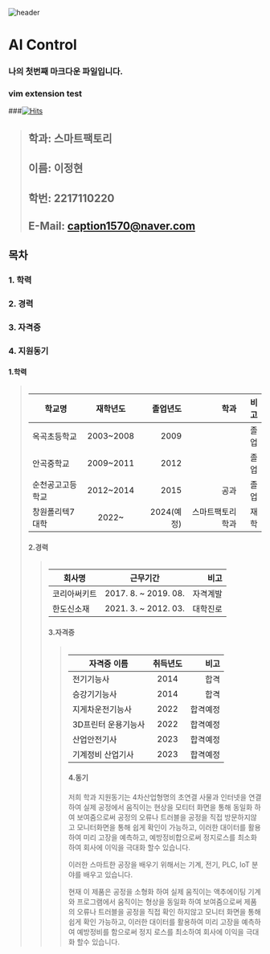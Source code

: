 ![header](https://capsule-render.vercel.app/api?type=wave&color=auto&height=300&section=header&text=정현이의%20깃허브&animation=blink&fontSize=90)


# AI Control
### 나의 첫번째 마크다운 파일입니다.
### vim extension test

###[![Hits](https://hits.seeyoufarm.com/api/count/incr/badge.svg?url=https%3A%2F%2Fgithub.com%2FSuran96&count_bg=%230ED831&title_bg=%2319288E&icon=maserati.svg&icon_color=%23AD2222&title=hits&edge_flat=false)](https://hits.seeyoufarm.com)

> 
> ##  **학과: 스마트팩토리**
> ##  **이름: 이정현**   
> ##  **학번: 2217110220**    
> ##  **E-Mail: caption1570@naver.com**    


## 목차    
###  1. 학력 
###  2. 경력    
###  3. 자격증
###  4. 지원동기   

 #### 1.학력
> <table>
|학교명 | 재학년도 | 졸업년도 | 학과 | 비고
|------------|:------------------:|-------:|--------------:|---------:|
| 옥곡초등학교 | 2003~2008 | 2009 |   | 졸업
| 안곡중학교 | 2009~2011 | 2012 |    | 졸업
| 순천공고고등학교 | 2012~2014 | 2015 | 공과 | 졸업
| 창원폴리텍7대학| 2022~ | 2024(예정)| 스마트팩토리학과 | 재학



#### 2.경력
> <table>
| 회사명 | 근무기간  | 비고
|------------|:-------------------:|-------:|
| 코리아써키트 | 2017. 8. ~ 2019. 08. | 자격계발 |
| 한도신소재 | 2021. 3. ~ 2012. 03. | 대학진로 |



#### 3.자격증
> <table>
| 자격증 이름 | 취득년도  | 비고
|------------|:-------------------:|-------:|
| 전기기능사 | 2014 | 합격 |
| 승강기기능사 | 2014 | 합격 |
| 지게차운전기능사 | 2022 | 합격예정 |
| 3D프린터 운용기능사 | 2022 | 합격예정 |
| 산업안전기사 | 2023 | 합격예정 |
| 기계정비 산업기사 | 2023 | 합격예정 |

  
 



#### 4.동기
  저희 학과 지원동기는 4차산업형명의 초연결 사물과 인터넷을 연결하여 실제 공정에서 움직이는 현상을 모티터 화면을 통해 동일화 하여 보여줌으로써
  공정의 오류나 트러블을 공정을 직접 방문하지않고 모니터화면을 통해 쉽게 확인이 가능하고, 이러한 대이터를 활용하여 미리 고장을 예측하고, 예방정비합으로써
  정지로스를 최소화하여 회사에 이익을 극대화 할수 있습니다.
  
  이러한 스마트한 공장을 배우기 위해서는 기계, 전기, PLC, IoT 분야를 배우고 있습니다.
  
  현재 이 제품은 
  공정을 소형화 하여 실제 움직이는 액추에이팅 기계와 프로그램에서 움직이는 형상을
  동일화 하여 보여줌으로써 제품의 오류나 트러블을 공정을 직접 확인 하지않고 모니터 화면을 통해
  쉽게 확인 가능하고, 이러한 대이터를 활용하여 미리 고장을 예측하여 예방정비를 함으로써
  정지 로스를 최소하여 회사에 이익을 극대화 할수 있습니다.
